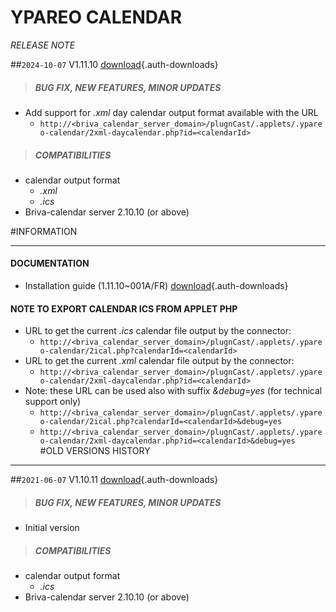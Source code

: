 # YPAREO CALENDAR
*RELEASE NOTE*

##`2024-10-07` V1.11.10 [download](applets/connector-ypareo-V1.11.10/delivery/ypareo-calendar-1.11.10.saz){.auth-downloads}   
>##### **BUG FIX, NEW FEATURES, MINOR UPDATES**
- Add support for *.xml* day calendar output format available with the URL 
	- ```http://<briva_calendar_server_domain>/plugnCast/.applets/.ypareo-calendar/2xml-daycalendar.php?id=<calendarId>```
>##### **COMPATIBILITIES**
- calendar output format 
	- *.xml*
	- *.ics*
- Briva-calendar server 2.10.10 (or above)

#INFORMATION
***********************************************************************
#### **DOCUMENTATION**  
- Installation guide (1.11.10~001A/FR) [download](applets/connector-ypareo-V1.11.10/delivery/briva_calendar_ypareo-user_manual-1.11.10~001A_en.pdf){.auth-downloads} 	
#### **NOTE TO EXPORT CALENDAR ICS FROM APPLET PHP**
- URL to get the current *.ics* calendar file output by the connector:   
	- ```http://<briva_calendar_server_domain>/plugnCast/.applets/.ypareo-calendar/2ical.php?calendarId=<calendarId>```
- URL to get the current *.xml* calendar file output by the connector:
	- ```http://<briva_calendar_server_domain>/plugnCast/.applets/.ypareo-calendar/2xml-daycalendar.php?id=<calendarId>```
- Note: these URL can be used also with suffix *&debug=yes* (for technical support only)
    - ```http://<briva_calendar_server_domain>/plugnCast/.applets/.ypareo-calendar/2ical.php?calendarId=<calendarId>&debug=yes```
    - ```http://<briva_calendar_server_domain>/plugnCast/.applets/.ypareo-calendar/2xml-daycalendar.php?id=<calendarId>&debug=yes```   
#OLD VERSIONS HISTORY
*********************************************************************************************************

##`2021-06-07` V1.10.11 [download](applets/connector-ypareo-V1.10.11/delivery/ypareo-calendar-1.10.11.saz){.auth-downloads}   
>##### **BUG FIX, NEW FEATURES, MINOR UPDATES**
- Initial version
>##### **COMPATIBILITIES**
- calendar output format 
	- *.ics*
- Briva-calendar server 2.10.10 (or above)
